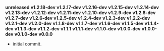 **unreleased**
**v1.2.18-dev**
**v1.2.17-dev**
**v1.2.16-dev**
**v1.2.15-dev**
**v1.2.14-dev**
**v1.2.13-dev**
**v1.2.12-dev**
**v1.2.11-dev**
**v1.2.10-dev**
**v1.2.9-dev**
**v1.2.8-dev**
**v1.2.7-dev**
**v1.2.6-dev**
**v1.2.5-dev**
**v1.2.4-dev**
**v1.2.3-dev**
**v1.2.2-dev**
**v1.2.1-dev**
**v1.2.0-dev**
**v1.1.8-dev**
**v1.1.7-dev**
**v1.1.6-dev**
**v1.1.5-dev**
**v1.1.4-dev**
**v1.1.3-dev**
**v1.1.2-dev**
**v1.1.1**
**v1.1.1-dev**
**v1.1.0-dev**
**v1.0.0-dev**
**v1.0.0-dev**
**v0.1.0-dev**
**v0.0.0**

- initial commit.